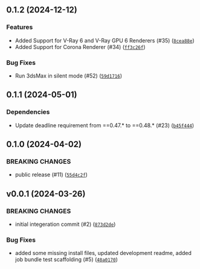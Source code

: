 ## 0.1.2 (2024-12-12)


### Features
* Added Support for V-Ray 6 and V-Ray GPU 6 Renderers (#35) ([`8cea88e`](https://github.com/aws-deadline/deadline-cloud-for-3ds-max/commit/8cea88ec48848c4f0324e5e63ba7d09dca5a2ac6))
* Added Support for Corona Renderer (#34) ([`ff3c26f`](https://github.com/aws-deadline/deadline-cloud-for-3ds-max/commit/ff3c26f52783164b63dfdb6cd74603738d765f9c))

### Bug Fixes
* Run 3dsMax in silent mode (#52) ([`59d1716`](https://github.com/aws-deadline/deadline-cloud-for-3ds-max/commit/59d1716000dda7fbf41a3b81888ded550f04a780))

## 0.1.1 (2024-05-01)

### Dependencies
* Update deadline requirement from ==0.47.* to ==0.48.* (#23) ([`b45f444`](https://github.com/aws-deadline/deadline-cloud-for-3ds-max/commit/b45f444c91d5655c7c5b8278973a540a349c2b5e))


## 0.1.0 (2024-04-02)

### BREAKING CHANGES
* public release (#11) ([`55d4c2f`](https://github.com/aws-deadline/deadline-cloud-for-3ds-max/commit/55d4c2fbeeb76f036466f1754d2b0a205251d939))



## v0.0.1 (2024-03-26)

### BREAKING CHANGES
* initial integeration commit (#2) ([`873d2de`](https://github.com/aws-deadline/deadline-cloud-for-3ds-max/commit/873d2ded6d1dfe1f590e9e3460bd76266954efc0))


### Bug Fixes
* added some missing install files, updated development readme, added job bundle test scaffolding (#5) ([`48a0170`](https://github.com/aws-deadline/deadline-cloud-for-3ds-max/commit/48a0170de5b738c3abe3d8d416c23c10fa4aa618))



